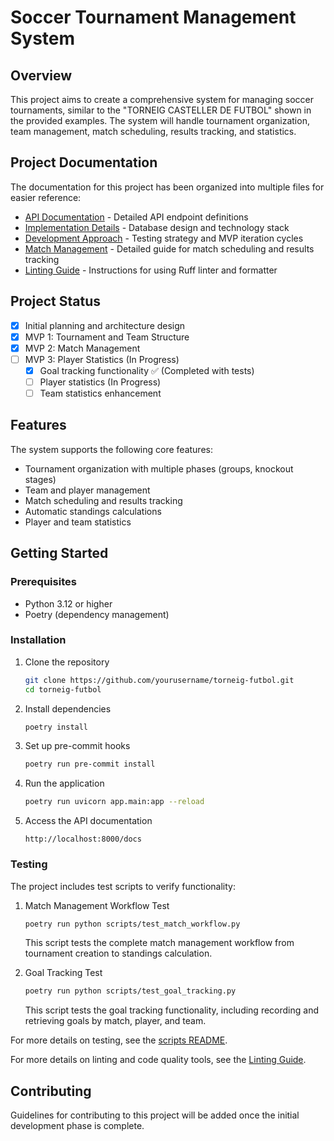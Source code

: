 # Soccer Tournament Management System

## Overview
This project aims to create a comprehensive system for managing soccer tournaments, similar to the "TORNEIG CASTELLER DE FUTBOL" shown in the provided examples. The system will handle tournament organization, team management, match scheduling, results tracking, and statistics.

## Project Documentation

The documentation for this project has been organized into multiple files for easier reference:

- [API Documentation](docs/api.md) - Detailed API endpoint definitions
- [Implementation Details](docs/implementation.md) - Database design and technology stack
- [Development Approach](docs/development_approach.md) - Testing strategy and MVP iteration cycles
- [Match Management](docs/match_management.md) - Detailed guide for match scheduling and results tracking
- [Linting Guide](LINTING.md) - Instructions for using Ruff linter and formatter

## Project Status

- [x] Initial planning and architecture design
- [x] MVP 1: Tournament and Team Structure
- [x] MVP 2: Match Management
- [ ] MVP 3: Player Statistics (In Progress)
  - [x] Goal tracking functionality ✅ (Completed with tests)
  - [ ] Player statistics (In Progress)
  - [ ] Team statistics enhancement

## Features

The system supports the following core features:

- Tournament organization with multiple phases (groups, knockout stages)
- Team and player management
- Match scheduling and results tracking
- Automatic standings calculations
- Player and team statistics

## Getting Started

### Prerequisites
- Python 3.12 or higher
- Poetry (dependency management)

### Installation
1. Clone the repository
   ```bash
   git clone https://github.com/yourusername/torneig-futbol.git
   cd torneig-futbol
   ```

2. Install dependencies
   ```bash
   poetry install
   ```

3. Set up pre-commit hooks
   ```bash
   poetry run pre-commit install
   ```

4. Run the application
   ```bash
   poetry run uvicorn app.main:app --reload
   ```

5. Access the API documentation
   ```
   http://localhost:8000/docs
   ```

### Testing

The project includes test scripts to verify functionality:

1. Match Management Workflow Test
   ```bash
   poetry run python scripts/test_match_workflow.py
   ```
   This script tests the complete match management workflow from tournament creation to standings calculation.

2. Goal Tracking Test
   ```bash
   poetry run python scripts/test_goal_tracking.py
   ```
   This script tests the goal tracking functionality, including recording and retrieving goals by match, player, and team.

For more details on testing, see the [scripts README](scripts/README.md).

For more details on linting and code quality tools, see the [Linting Guide](LINTING.md).

## Contributing

Guidelines for contributing to this project will be added once the initial development phase is complete. 
